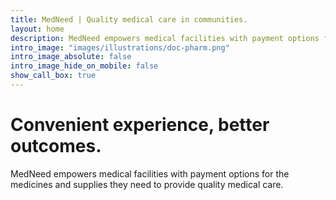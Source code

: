 ```yaml
---
title: MedNeed | Quality medical care in communities.
layout: home
description: MedNeed empowers medical facilities with payment options for the medicines and supplies they need to provide quality medical care.
intro_image: "images/illustrations/doc-pharm.png"
intro_image_absolute: false
intro_image_hide_on_mobile: false
show_call_box: true
---
```


# Convenient experience, better outcomes.

MedNeed empowers medical facilities with payment options for the medicines and supplies they need to provide quality medical care.


